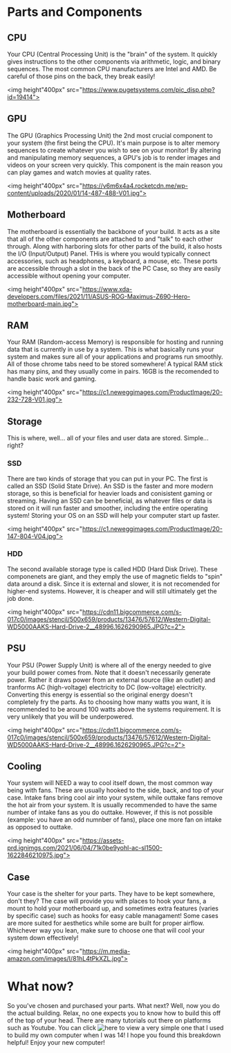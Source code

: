 # Parts and Components

## CPU
Your CPU (Central Processing Unit) is the "brain" of the system. It quickly gives instructions to the other components via arithmetic, logic, and binary sequences. The most common CPU manufacturers are Intel and AMD. Be careful of those pins on the back, they break easily!

<img height"400px" src="https://www.pugetsystems.com/pic_disp.php?id=19414">

## GPU

The GPU (Graphics Processing Unit) the 2nd most crucial component to your system (the first being the CPU). It's main purpose is to alter memory sequences to create whatever you wish to see on your monitor! By altering and manipulating memory sequences, a GPU's job is to render images and videos on your screen very quickly. This component is the main reason you can play games and watch movies at quality rates.

<img height"400px" src="https://v6m6x4a4.rocketcdn.me/wp-content/uploads/2020/01/14-487-488-V01.jpg">

## Motherboard 

The motherboard is essentially the backbone of your build. It acts as a site that all of the other components are attached to and "talk" to each other through. Along with harboring slots for other parts of the build, it also hosts the I/O (Input/Output) Panel. THis is where you would typically connect accessories, such as headphones, a keyboard, a mouse, etc. These ports are accessible through a slot in the back of the PC Case, so they are easily accessible without opening your computer. 

<img height"400px" src="https://www.xda-developers.com/files/2021/11/ASUS-ROG-Maximus-Z690-Hero-motherboard-main.jpg">

## RAM

Your RAM (Random-access Memory) is responsible for hosting and running data that is currently in use by a system. This is what basically runs your system and makes sure all of your applications and programs run smoothly. All of those chrome tabs need to be stored somewhere! A typical RAM stick has many pins, and they usually come in pairs. 16GB is the recomended to handle basic work and gaming. 

<img height"400px" src="https://c1.neweggimages.com/ProductImage/20-232-728-V01.jpg">

## Storage
This is where, well... all of your files and user data are stored. Simple... right?

### SSD
There are two kinds of storage that you can put in your PC. The first is called an SSD (Solid State Drive). An SSD is the faster and more modern storage, so this is beneficial for heavier loads and conisistent gaming or streaming. Having an SSD can be beneficial, as whatever files or data is stored on it will run faster and smoother, including the entire operating system! Storing your OS on an SSD will help your computer start up faster. 

<img height"400px" src="https://c1.neweggimages.com/ProductImage/20-147-804-V04.jpg">

### HDD
The second available storage type is called HDD (Hard Disk Drive). These componenets are giant, and they emply the use of magnetic fields to "spin" data around a disk. Since it is external and slower, it is not recomended for higher-end systems. However, it is cheaper and will still ultimately get the job done. 

<img height"400px" src="https://cdn11.bigcommerce.com/s-017c0/images/stencil/500x659/products/13476/57612/Western-Digital-WD5000AAKS-Hard-Drive-2__48996.1626290965.JPG?c=2">

## PSU 

Your PSU (Power Supply Unit) is where all of the energy needed to give your build power comes from. Note that it doesn't necessarily generate power. Rather it draws power from an external source (like an outlet) and tranforms AC (high-voltage) electricity to DC (low-voltage) electricity. Converting this energy is essential so the original energy doesn't completely fry the parts. As to choosing how many watts you want, it is recommended to be around 100 watts above the systems requirement. It is very unlikely that you will be underpowered.

<img height"400px" src="https://cdn11.bigcommerce.com/s-017c0/images/stencil/500x659/products/13476/57612/Western-Digital-WD5000AAKS-Hard-Drive-2__48996.1626290965.JPG?c=2">

## Cooling

Your system will NEED a way to cool itself down, the most common way being with fans. These are usually hooked to the side, back, and top of your case. Intake fans bring cool air into your system, while outtake fans remove the hot air from your system. It is usually recommended to have the same number of intake fans as you do outtake. However, if this is not possible (example: you have an odd numnber of fans), place one more fan on intake as opposed to outtake.

<img height"400px" src="https://assets-prd.ignimgs.com/2021/06/04/71k0be9yohl-ac-sl1500-1622846210975.jpg">

## Case

Your case is the shelter for your parts. They have to be kept somewhere, don't they? The case will provide you with places to hook your fans, a mount to hold your motherboard up, and sometimes extra features (varies by specific case) such as hooks for easy cable managament! Some cases are more suited for aesthetics while some are built for proper airflow. Whichever way you lean, make sure to choose one that will cool your system down effectively! 

<img height"400px" src="https://m.media-amazon.com/images/I/81hL4tPkXZL.jpg">

# What now?

So you've chosen and purchased your parts. What next? Well, now you do the actual building. Relax, no one expects you to know how to build this off of the top of your head. There are many tutorials out there on platforms such as Youtube. You can click ![here](https://www.youtube.com/watch?v=PXaLc9AYIcg) to view a very simple one that I used to build my own computer when I was 14! I hope you found this breakdown helpful! Enjoy your new computer!
